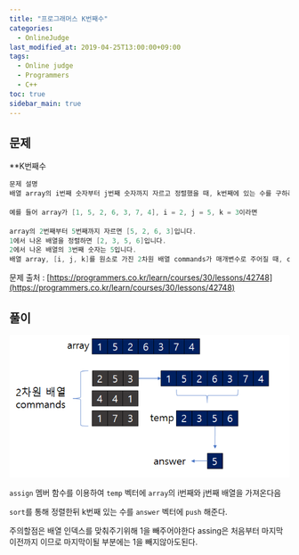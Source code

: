 ```yaml
---
title: "프로그래머스 K번째수"
categories: 
  - OnlineJudge
last_modified_at: 2019-04-25T13:00:00+09:00
tags: 
  - Online judge
  - Programmers
  - C++
toc: true
sidebar_main: true
---
```


## 문제

**K번째수
```c
문제 설명
배열 array의 i번째 숫자부터 j번째 숫자까지 자르고 정렬했을 때, k번째에 있는 수를 구하려 합니다.

예를 들어 array가 [1, 5, 2, 6, 3, 7, 4], i = 2, j = 5, k = 3이라면

array의 2번째부터 5번째까지 자르면 [5, 2, 6, 3]입니다.
1에서 나온 배열을 정렬하면 [2, 3, 5, 6]입니다.
2에서 나온 배열의 3번째 숫자는 5입니다.
배열 array, [i, j, k]를 원소로 가진 2차원 배열 commands가 매개변수로 주어질 때, commands의 모든 원소에 대해 앞서 설명한 연산을 적용했을 때 나온 결과를 배열에 담아 return 하도록 solution 함수를 작성해주세요.

```

문제 출처 : [https://programmers.co.kr/learn/courses/30/lessons/42748](https://programmers.co.kr/learn/courses/30/lessons/42748)




## 풀이

![1](https://github.com/lesslate/lesslate.github.io/blob/master/assets/img/OnlineJudge/k%EB%B2%88%EC%A7%B8%EC%88%98/1.png?raw=true)

`assign` 멤버 함수를 이용하여 `temp` 벡터에 `array`의 i번째와 j번째 배열을 가져온다음

`sort`를 통해 정렬한뒤 k번째 있는 수를 `answer` 벡터에 `push` 해준다.

주의할점은 배열 인덱스를 맞춰주기위해 1을 빼주어야한다 assing은 처음부터 마지막 이전까지 이므로 마지막이될 부분에는 1을 빼지않아도된다.
